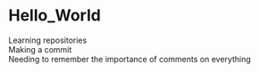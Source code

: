 # Hello_World
Learning repositories<br>
Making a commit<br>
Needing to remember the importance of comments on everything
